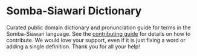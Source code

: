 
# Somba-Siawari Dictionary

Curated public domain dictionary and pronunciation guide for terms in the Somba-Siawari language. See the [contributing guide](https://github.com/drumworkteam/term/blob/make/.github/contributing.md) for details on how to contribute. We would love your support, even if it is just fixing a word or adding a single definition. Thank you for all your help!